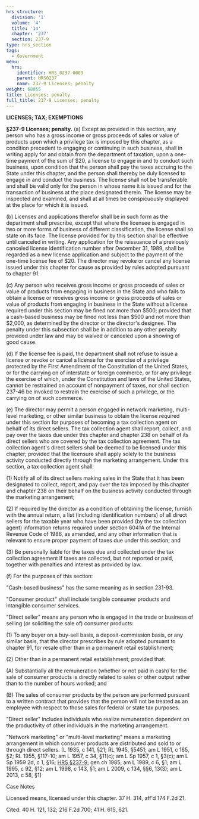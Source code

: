 ```yaml
---
hrs_structure:
  division: '1'
  volume: '4'
  title: '14'
  chapter: '237'
  section: 237-9
type: hrs_section
tags:
  - Government
menu:
  hrs:
    identifier: HRS_0237-0009
    parent: HRS0237
    name: 237-9 Licenses; penalty
weight: 68055
title: Licenses; penalty
full_title: 237-9 Licenses; penalty
---
```

**LICENSES; TAX; EXEMPTIONS**

**§237-9 Licenses; penalty.** (a) Except as provided in this section, any person who has a gross income or gross proceeds of sales or value of products upon which a privilege tax is imposed by this chapter, as a condition precedent to engaging or continuing in such business, shall in writing apply for and obtain from the department of taxation, upon a one-time payment of the sum of $20, a license to engage in and to conduct such business, upon condition that the person shall pay the taxes accruing to the State under this chapter, and the person shall thereby be duly licensed to engage in and conduct the business. The license shall not be transferable and shall be valid only for the person in whose name it is issued and for the transaction of business at the place designated therein. The license may be inspected and examined, and shall at all times be conspicuously displayed at the place for which it is issued.

(b) Licenses and applications therefor shall be in such form as the department shall prescribe, except that where the licensee is engaged in two or more forms of business of different classification, the license shall so state on its face. The license provided for by this section shall be effective until canceled in writing. Any application for the reissuance of a previously canceled license identification number after December 31, 1989, shall be regarded as a new license application and subject to the payment of the one-time license fee of $20\. The director may revoke or cancel any license issued under this chapter for cause as provided by rules adopted pursuant to chapter 91.

(c) Any person who receives gross income or gross proceeds of sales or value of products from engaging in business in the State and who fails to obtain a license or receives gross income or gross proceeds of sales or value of products from engaging in business in the State without a license required under this section may be fined not more than $500; provided that a cash-based business may be fined not less than $500 and not more than $2,000, as determined by the director or the director's designee. The penalty under this subsection shall be in addition to any other penalty provided under law and may be waived or canceled upon a showing of good cause.

(d) If the license fee is paid, the department shall not refuse to issue a license or revoke or cancel a license for the exercise of a privilege protected by the First Amendment of the Constitution of the United States, or for the carrying on of interstate or foreign commerce, or for any privilege the exercise of which, under the Constitution and laws of the United States, cannot be restrained on account of nonpayment of taxes, nor shall section 237-46 be invoked to restrain the exercise of such a privilege, or the carrying on of such commerce.

(e) The director may permit a person engaged in network marketing, multi-level marketing, or other similar business to obtain the license required under this section for purposes of becoming a tax collection agent on behalf of its direct sellers. The tax collection agent shall report, collect, and pay over the taxes due under this chapter and chapter 238 on behalf of its direct sellers who are covered by the tax collection agreement. The tax collection agent's direct sellers shall be deemed to be licensed under this chapter; provided that the licensure shall apply solely to the business activity conducted directly through the marketing arrangement. Under this section, a tax collection agent shall:

(1) Notify all of its direct sellers making sales in the State that it has been designated to collect, report, and pay over the tax imposed by this chapter and chapter 238 on their behalf on the business activity conducted through the marketing arrangement;

(2) If required by the director as a condition of obtaining the license, furnish with the annual return, a list (including identification numbers) of all direct sellers for the taxable year who have been provided (by the tax collection agent) information returns required under section 6041A of the Internal Revenue Code of 1986, as amended, and any other information that is relevant to ensure proper payment of taxes due under this section; and

(3) Be personally liable for the taxes due and collected under the tax collection agreement if taxes are collected, but not reported or paid, together with penalties and interest as provided by law.

(f) For the purposes of this section:

"Cash-based business" has the same meaning as in section 231-93.

"Consumer product" shall include tangible consumer products and intangible consumer services.

"Direct seller" means any person who is engaged in the trade or business of selling (or soliciting the sale of) consumer products:

(1) To any buyer on a buy-sell basis, a deposit-commission basis, or any similar basis, that the director prescribes by rule adopted pursuant to chapter 91, for resale other than in a permanent retail establishment;

(2) Other than in a permanent retail establishment; provided that:

(A) Substantially all the remuneration (whether or not paid in cash) for the sale of consumer products is directly related to sales or other output rather than to the number of hours worked; and

(B) The sales of consumer products by the person are performed pursuant to a written contract that provides that the person will not be treated as an employee with respect to those sales for federal or state tax purposes.

"Direct seller" includes individuals who realize remuneration dependent on the productivity of other individuals in the marketing arrangement.

"Network marketing" or "multi-level marketing" means a marketing arrangement in which consumer products are distributed and sold to or through direct sellers. [L 1935, c 141, §21; RL 1945, §5451; am L 1951, c 165, §2; RL 1955, §117-10; am L 1957, c 34, §11(c); am L Sp 1957, c 1, §3(c); am L Sp 1959 2d, c 1, §16; [HRS §237-9](/title-14/chapter-237/section-237-9/); gen ch 1985; am L 1989, c 6, §1; am L 1995, c 92, §12; am L 1998, c 143, §1; am L 2009, c 134, §§6, 13(3); am L 2013, c 58, §1]

Case Notes

Licensed means, licensed under this chapter. 37 H. 314, aff'd 174 F.2d 21.

Cited: 40 H. 121, 132; 216 F.2d 700; 41 H. 615, 621.